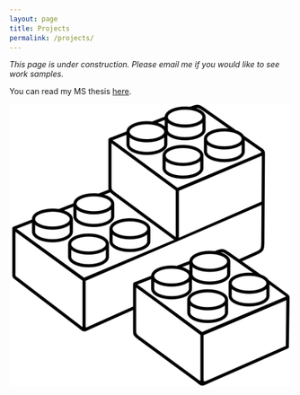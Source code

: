 ```yaml
---
layout: page
title: Projects
permalink: /projects/
---
```


*This page is under construction. Please email me if you would like to see work samples.*

You can read my MS thesis <a href="/images/MS-thesis-final-compressed.pdf" target="_blank"> here</a>.


![LEGO bricks](/images/lego.png)

